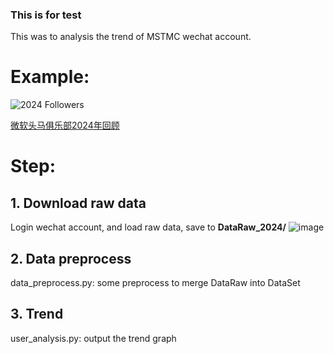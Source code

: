 
### This is for test

This was to analysis the trend of MSTMC wechat account.

# Example:
![2024 Followers](https://github.com/user-attachments/assets/190a07a9-8f6a-41a3-9f68-d7bda561e4f9)

[微软头马俱乐部2024年回顾](https://mp.weixin.qq.com/s/q4MPuMwGuaPG7cvygJSw2g)

# Step:
## 1. Download raw data
Login wechat account, and load raw data, save to **DataRaw_2024/**
![image](https://github.com/user-attachments/assets/a5cd5a3a-7b14-4958-95c3-aadf448565fb)

## 2. Data preprocess
data_preprocess.py: some preprocess to merge DataRaw into DataSet

## 3. Trend
user_analysis.py: output the trend graph



